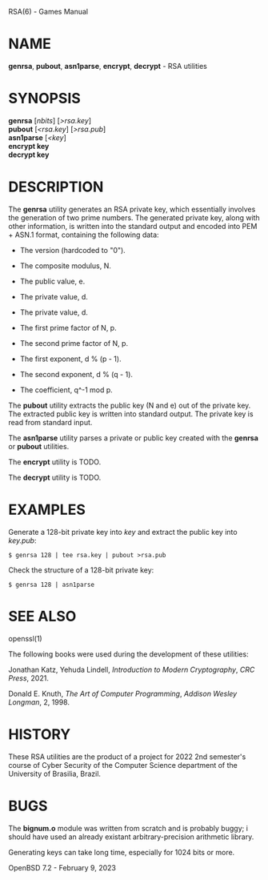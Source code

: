 RSA(6) - Games Manual

# NAME

**genrsa**,
**pubout**,
**asn1parse**,
**encrypt**,
**decrypt** - RSA utilities

# SYNOPSIS

**genrsa**
\[*nbits*]
\[*&gt;rsa.key*]  
**pubout**
\[*&lt;rsa.key*]
\[*&gt;rsa.pub*]  
**asn1parse**
\[*&lt;key*]  
**encrypt&nbsp;key**  
**decrypt&nbsp;key**

# DESCRIPTION

The
**genrsa**
utility generates an RSA private key,
which essentially involves the generation of two prime numbers.
The generated private key, along with other information,
is written into the standard output and encoded into PEM + ASN.1 format,
containing the following data:

*	The version (hardcoded to
	"0").

*	The composite modulus, N.

*	The public value, e.

*	The private value, d.

*	The private value, d.

*	The first prime factor of N, p.

*	The second prime factor of N, p.

*	The first exponent, d % (p - 1).

*	The second exponent, d % (q - 1).

*	The coefficient, q^-1 mod p.

The
**pubout**
utility extracts the public key (N and e) out of the private key.
The extracted public key is written into standard output.
The private key is read from standard input.

The
**asn1parse**
utility parses a private or public key created with the
**genrsa**
or
**pubout**
utilities.

The
**encrypt**
utility
is TODO.

The
**decrypt**
utility
is TODO.

# EXAMPLES

Generate a 128-bit private key into
*key*
and extract the public key into
*key.pub*:

	$ genrsa 128 | tee rsa.key | pubout >rsa.pub

Check the structure of a 128-bit private key:

	$ genrsa 128 | asn1parse

# SEE ALSO

openssl(1)

The following books were used during the development of these utilities:

Jonathan Katz,
Yehuda Lindell,
*Introduction to Modern Cryptography*,
*CRC Press*,
2021\.

Donald E. Knuth,
*The Art of Computer Programming*,
*Addison Wesley Longman*,
2,
1998\.

# HISTORY

These RSA utilities are the product of a project for 2022 2nd semester's course
of Cyber Security of the Computer Science department
of the University of Brasilia, Brazil.

# BUGS

The
**bignum.o**
module was written from scratch and is probably buggy;
i should have used an already existant arbitrary-precision arithmetic library.

Generating keys can take long time,
especially for 1024 bits or more.

OpenBSD 7.2 - February 9, 2023
